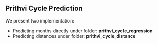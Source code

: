 ## Prithvi Cycle Prediction 

We present two implementation: 

- Predicting months directly under folder: **prithvi_cycle_regression**
- Predicting distances under folder: **prithvi_cycle_distance**